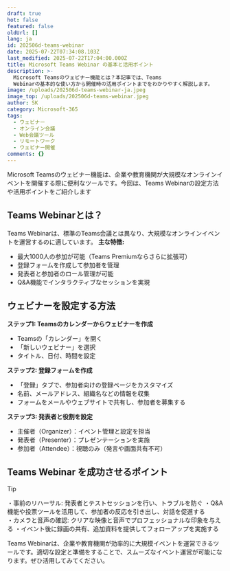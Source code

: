 ```yaml
---
draft: true
hot: false
featured: false
oldUrl: []
lang: ja
id: 202506d-teams-webinar
date: 2025-07-22T07:34:08.103Z
last_modified: 2025-07-22T17:04:00.000Z
title: Microsoft Teams Webinar の基本と活用ポイント
description: >-
  Microsoft Teamsのウェビナー機能とは？本記事では、Teams
  Webinarの基本的な使い方から開催時の活用ポイントまでをわかりやすく解説します。
image: /uploads/202506d-teams-webinar-ja.jpeg
image_top: /uploads/202506d-teams-webinar.jpeg
author: SK
category: Microsoft-365
tags:
  - ウェビナー
  - オンライン会議
  - Web会議ツール
  - リモートワーク
  - ウェビナー開催
comments: {}
---
```

Microsoft Teamsのウェビナー機能は、企業や教育機関が大規模なオンラインイベントを開催する際に便利なツールです。今回は、Teams Webinarの設定方法や活用ポイントをご紹介します 

<!--more-->

## Teams Webinarとは？
Teams Webinarは、標準のTeams会議とは異なり、大規模なオンラインイベントを運営するのに適しています。 
**主な特徴:** 
- 最大1000人の参加が可能（Teams Premiumならさらに拡張可） 
- 登録フォームを作成して参加者を管理 
- 発表者と参加者のロール管理が可能 
- Q&A機能でインタラクティブなセッションを実現

## ウェビナーを設定する方法
**ステップ1: Teamsのカレンダーからウェビナーを作成**
- Teamsの「カレンダー」を開く 
- 「新しいウェビナー」を選択 
- タイトル、日付、時間を設定 

**ステップ2: 登録フォームを作成** 
- 「登録」タブで、参加者向けの登録ページをカスタマイズ 
- 名前、メールアドレス、組織名などの情報を収集 
- フォームをメールやウェブサイトで共有し、参加者を募集する 

**ステップ3: 発表者と役割を設定** 
- 主催者（Organizer）：イベント管理と設定を担当 
- 発表者（Presenter）：プレゼンテーションを実施 
- 参加者（Attendee）：視聴のみ（発言や画面共有不可）

## Teams Webinar を成功させるポイント 
> [!TIP]
> ・事前のリハーサル: 発表者とテストセッションを行い、トラブルを防ぐ 
> ・Q&A機能や投票ツールを活用して、参加者の反応を引き出し、対話を促進する  
> ・カメラと音声の確認: クリアな映像と音声でプロフェッショナルな印象を与える 
> ・イベント後に録画の共有、追加資料を提供してフォローアップを実施する 

Teams Webinarは、企業や教育機関が効率的に大規模イベントを運営できるツールです。適切な設定と準備をすることで、スムーズなイベント運営が可能になります。ぜひ活用してみてください。
